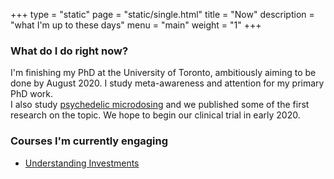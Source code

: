 +++
type = "static"
page = "static/single.html"
title = "Now"
description = "what I'm up to these days"
menu = "main"
weight = "1"
+++


### What do I do right now?

I'm finishing my PhD at the University of Toronto, ambitiously aiming to be done by August 2020. I study meta-awareness and attention for my primary PhD work.  
I also study [psychedelic microdosing](https://psychedelicscience.ca) and we published some of the first research on the topic. We hope to begin our clinical trial in early 2020.

<!--### Where am I headed tomorrow? -->


### Courses I'm currently engaging

* [Understanding Investments](https://www.thegreatcourses.com/courses/understanding-investments.html)

